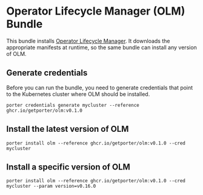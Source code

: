 # Operator Lifecycle Manager (OLM) Bundle

This bundle installs [Operator Lifecycle Manager][olm]. It downloads the appropriate
manifests at runtime, so the same bundle can install any version of OLM.


## Generate credentials

Before you can run the bundle, you need to generate credentials that point to
the Kubernetes cluster where OLM should be installed.

```
porter credentials generate mycluster --reference ghcr.io/getporter/olm:v0.1.0
```

## Install the latest version of OLM
```
porter install olm --reference ghcr.io/getporter/olm:v0.1.0 --cred mycluster
```

## Install a specific version of OLM
```
porter install olm --reference ghcr.io/getporter/olm:v0.1.0 --cred mycluster --param version=v0.16.0
```

[olm]: https://github.com/operator-framework/operator-lifecycle-manager
